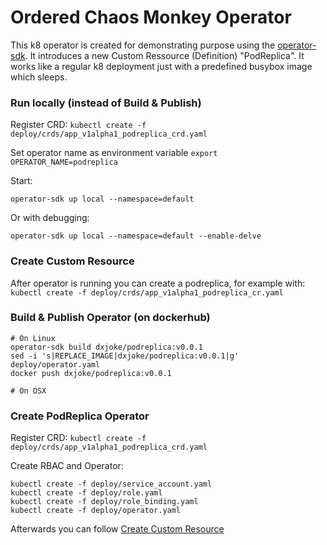 # Ordered Chaos Monkey Operator
This k8 operator is created for demonstrating purpose using the [operator-sdk](https://github.com/operator-framework/operator-sdk). 
It introduces a new Custom Ressource (Definition) "PodReplica". 
It works like a regular k8 deployment just with a predefined busybox image which sleeps.

### Run locally (instead of Build & Publish)
Register CRD:
`kubectl create -f deploy/crds/app_v1alpha1_podreplica_crd.yaml`

Set operator name as environment variable
`export OPERATOR_NAME=podreplica`

Start:

`operator-sdk up local --namespace=default`

Or with debugging:

`operator-sdk up local --namespace=default --enable-delve`


### Create Custom Resource
After operator is running you can create a podreplica, for example with:
`kubectl create -f deploy/crds/app_v1alpha1_podreplica_cr.yaml`

### Build & Publish Operator (on dockerhub)
```
# On Linux
operator-sdk build dxjoke/podreplica:v0.0.1
sed -i 's|REPLACE_IMAGE|dxjoke/podreplica:v0.0.1|g' deploy/operator.yaml
docker push dxjoke/podreplica:v0.0.1

# On OSX

```

### Create PodReplica Operator
Register CRD:
`kubectl create -f deploy/crds/app_v1alpha1_podreplica_crd.yaml`

Create RBAC and Operator:
```
kubectl create -f deploy/service_account.yaml
kubectl create -f deploy/role.yaml
kubectl create -f deploy/role_binding.yaml
kubectl create -f deploy/operator.yaml
```

Afterwards you can follow [Create Custom Resource](#create-custom-resource)
